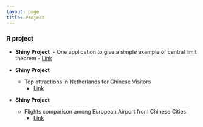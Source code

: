 ```yaml
---
layout: page
title: Project
---
```


### R project
- **Shiny Project** 
  -  One application to give a simple example of central limit theorem
      -  [Link](https://sangaj.shinyapps.io/clt_proof_in_histogram/)

- **Shiny Project** 
  -  Top attractions in Netherlands for Chinese Visitors
      -  [Link](https://sangaj.shinyapps.io/attraction/)

- **Shiny Project** 
  -  Flights comparison among European Airport from Chinese Cities
      -  [Link](https://sangaj.shinyapps.io/airlines/)
